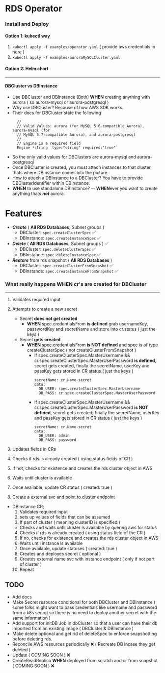 # RDS Operator

### Install and Deploy 

#### Option 1: kubectl way
1. `kubectl apply -f examples/operator.yaml` ( provide aws credentials in here )
2. `kubectl apply -f examples/auroraMySQLCluster.yaml`

#### Option 2: Helm chart

---
#### DBCluster vs DBInstance
- Use DBCluster and DBInstance (Both) **WHEN** creating anything with aurora ( so aurora-mysql or aurora-postgresql )
- Why use DBCluster? Because of how AWS SDK works.
- Their docs for DBCluster state the following
  ```The name of the database engine to be used for this DB cluster.
    //
    // Valid Values: aurora (for MySQL 5.6-compatible Aurora), aurora-mysql (for
    // MySQL 5.7-compatible Aurora), and aurora-postgresql
    //
    // Engine is a required field
    Engine *string `type:"string" required:"true"`
   ```
- So the only valid values for DBClusters are aurora-mysql and aurora-postgresql 
- Once DBCluster is created, you must attach instances to that cluster, thats where DBInstance comes into the picture.
- How to attach a DBInstance to a DBCluster? You have to provide DBClusterIdentifier within DBInstance.
- **WHEN** to use standalone DBInstance? -- **WHEN**ever you want to create anything thats __*not*__ aurora.

# Features
- _**Create**_ ( **All RDS Databases**, Subnet groups )
  - DBCluster: `spec.createClusterSpec` :white_check_mark:
  - DBInstance: `spec.createInstanceSpec` :white_check_mark: 
- _**Delete**_ ( **All RDS Databases**, Subnet groups ) :white_check_mark:
  - DBCluster: `spec.deleteClusterSpec` :white_check_mark:
  - DBInstance: `spec.deleteInstanceSpec` :white_check_mark: 
- _**Restore**_ from rds snapshot ( **All RDS Databases** )
  - DBCluster: `spec.createClusterFromSnapshot` :white_check_mark:
  - DBInstance: `spec.createInstanceFromSnapshot` :white_check_mark:

### What really happens **WHEN** cr's are created for DBCluster 
---
1. Validates required input
2. Attempts to create a new secret 
    
    - Secret __does not get created__
        -  **WHEN** spec.credentialsFrom __is defined__
        grab usernameKey, passwordKey and secretName and store into cr.status ( just the keys )
    - Secret __gets created__ 
      - **WHEN** spec.credentialsFrom __is NOT defined__ and spec is of type createClusterSpec ( not createClusterFromSnapshot )
        - If spec.createClusterSpec.MasterUsername && cr.spec.createClusterSpec.MasterUserPassword __is defined__, secret gets created, finally the secretName, userKey and passKey gets stored in CR status ( just the keys )
          ```
          secretName: cr.Name-secret
          data:
            DB_USER: spec.createClusterSpec.MasterUsername
            DB_PASS: cr.spec.createClusterSpec.MasterUserPassword
          ```
        - If spec.createClusterSpec.MasterUsername && cr.spec.createClusterSpec.MasterUserPassword __is NOT defined__, secret gets created, finally the secretName, userKey and passKey gets stored in CR status ( just the keys ) 
          ```
          secretName: cr.Name-secret
          data:
            DB_USER: admin
            DB_PASS: password
          ```

3. Updates fields in CRs
4. Checks if rds is already created ( using status fields of CR )
5. If not, checks for existence and creates the rds cluster object in AWS
6. Waits until cluster is available
7. Once available, update CR status ( created: true )
9. Create a external svc and point to cluster endpoint

- DBInstance CR; 
  1. Validates required input
  2. sets up values of fields that can be assumed
  3. If part of cluster ( meaning clusterID is specified )
    - Checks and waits until cluster is available by quering aws for status
  4. Checks if rds is already created ( using status field of the CR )
  5. If no, checks for existence and creates the rds cluster object in AWS
  6. Waits until instance is available
  7. Once available, update statuses ( created: true )
  8. Creates and deployes secret ( optional )
  9. Creates external name svc with instance endpoint ( only if not part of cluster  )
  10. Repeat


## TODO 
- Add docs
- Make Secret resource conditional for both DBCluster and DBInstance ( some folks might want to pass credentials like username and password from a k8s secret so there is no need to deploy another secret with the same information )
- Add support for initDB Job in dbCluster so that a user can have their db imported from an existing image ( DBCluster & DBInstance )
- Make delete optional and get rid of deleteSpec to enforce snapshotting before deleting rds.
- Reconcile AWS resources periodically :x: ( Recreate DB incase they get deleted )
- Update ( COMING SOON ) :x:
- CreateReadReplica **WHEN** deployed from scratch and or from snapshot ( COMING SOON ) :x:

